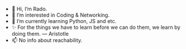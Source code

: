 - 👋 Hi, I’m Rado.
- 👀 I’m interested in Coding & Networking.
- 🌱 I’m currently learning Python, JS and etc.
- ✨ For the things we have to learn before we can do them, we learn by doing them. ― Aristotle 
- 📫 No info about reachability.

<!---
rmmitev/rmmitev is a ✨ special ✨ repository because its `README.md` (this file) appears on your GitHub profile.
You can click the Preview link to take a look at your changes.
--->
